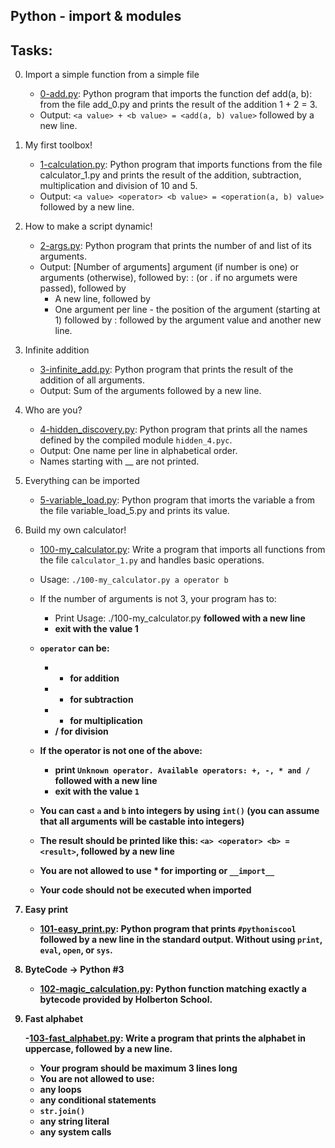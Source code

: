 ## Python - import & modules


## Tasks:

0. Import a simple function from a simple file

	- [0-add.py](https://github.com/Callistus25/alx-higher_level_programming/blob/master/0x02-python-import_modules/0-add.py): Python program that imports the function def add(a, b): from the file add_0.py and prints the result of the addition 1 + 2 = 3.
	- Output: `<a value> + <b value> = <add(a, b) value>` followed by a new line.

1. My first toolbox!

	- [1-calculation.py](https://github.com/Callistus25/alx-higher_level_programming/blob/master/0x02-python-import_modules/1-calculation.py): Python program that imports functions from the file calculator_1.py and prints the result of the addition, subtraction, multiplication and division of 10 and 5.
	- Output: `<a value> <operator> <b value> = <operation(a, b) value>` followed by a new line.

2. How to make a script dynamic!

	- [2-args.py](https://github.com/Callistus25/alx-higher_level_programming/blob/master/0x02-python-import_modules/2-args.py): Python program that prints the number of and list of its arguments.
	- Output: [Number of arguments] argument (if number is one) or arguments (otherwise), followed by:
		: (or . if no argumets were passed), followed by
		- A new line, followed by
		- One argument per line - the position of the argument (starting at 1) followed by : followed by the argument value and another new line.

3. Infinite addition

	- [3-infinite_add.py](https://github.com/Callistus25/alx-higher_level_programming/blob/master/0x02-python-import_modules/3-infinite_add.py): Python program that prints the result of the addition of all arguments.
	- Output: Sum of the arguments followed by a new line.

4. Who are you?

	- [4-hidden_discovery.py](https://github.com/Callistus25/alx-higher_level_programming/blob/master/0x02-python-import_modules/4-hidden_discovery.py): Python program that prints all the names defined by the compiled module `hidden_4.pyc`.
	- Output: One name per line in alphabetical order.
	- Names starting with __ are not printed.

5. Everything can be imported

	- [5-variable_load.py](https://github.com/Callistus25/alx-higher_level_programming/blob/master/0x02-python-import_modules/5-variable_load.py): Python program that imorts the variable a from the file variable_load_5.py and prints its value.

6. Build my own calculator!

	- [100-my_calculator.py](https://github.com/Callistus25/alx-higher_level_programming/blob/master/0x02-python-import_modules/100-my_calculator.py):  Write a program that imports all functions from the file `calculator_1.py` and handles basic operations.

	- Usage: `./100-my_calculator.py a operator b`
	- If the number of arguments is not 3, your program has to:
		- Print Usage: ./100-my_calculator.py <a> <operator> <b> followed with a new line
		- exit with the value 1
	- `operator` can be:
		- + for addition
		- - for subtraction
		- * for multiplication
		- / for division
	- If the operator is not one of the above:
		- print `Unknown operator. Available operators: +, -, * and /` followed with a new line
		- exit with the value `1`
	- You can cast `a` and `b` into integers by using `int()` (you can assume that all arguments will be castable into integers)
	- The result should be printed like this: `<a> <operator> <b> = <result>`, followed by a new line
	- You are not allowed to use * for importing or `__import__`
	- Your code should not be executed when imported

7. Easy print

	- [101-easy_print.py](https://github.com/Callistus25/alx-higher_level_programming/blob/master/0x02-python-import_modules/101-easy_print.py): Python program that prints `#pythoniscool` followed by a new line in the standard output.
Without using `print`, `eval`, `open`, or `sys`.

8. ByteCode -> Python #3

	- [102-magic_calculation.py](https://github.com/Callistus25/alx-higher_level_programming/blob/master/0x02-python-import_modules/102-magic_calculation.py): Python function matching exactly a bytecode provided by Holberton School.

9. Fast alphabet

	-[103-fast_alphabet.py](https://github.com/Callistus25/alx-higher_level_programming/blob/master/0x02-python-import_modules/103-fast_alphabet.py): Write a program that prints the alphabet in uppercase, followed by a new line.

	- Your program should be maximum 3 lines long
	- You are not allowed to use:
	- any loops
	- any conditional statements
	- `str.join()`
	- any string literal
	- any system calls
